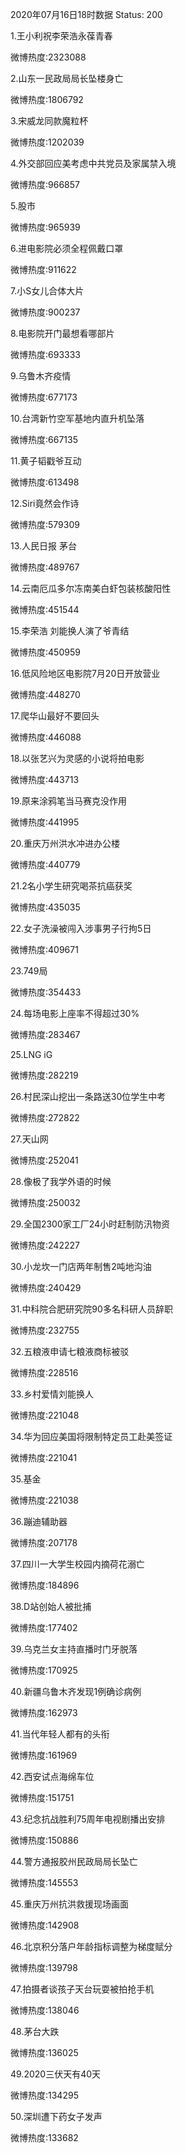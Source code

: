 2020年07月16日18时数据
Status: 200

1.王小利祝李荣浩永葆青春

微博热度:2323088

2.山东一民政局局长坠楼身亡

微博热度:1806792

3.宋威龙同款魔粒杯

微博热度:1202039

4.外交部回应美考虑中共党员及家属禁入境

微博热度:966857

5.股市

微博热度:965939

6.进电影院必须全程佩戴口罩

微博热度:911622

7.小S女儿合体大片

微博热度:900237

8.电影院开门最想看哪部片

微博热度:693333

9.乌鲁木齐疫情

微博热度:677173

10.台湾新竹空军基地内直升机坠落

微博热度:667135

11.黄子韬戳爷互动

微博热度:613498

12.Siri竟然会作诗

微博热度:579309

13.人民日报 茅台

微博热度:489767

14.云南厄瓜多尔冻南美白虾包装核酸阳性

微博热度:451544

15.李荣浩 刘能换人演了爷青结

微博热度:450959

16.低风险地区电影院7月20日开放营业

微博热度:448270

17.爬华山最好不要回头

微博热度:446088

18.以张艺兴为灵感的小说将拍电影

微博热度:443713

19.原来涂鸦笔当马赛克没作用

微博热度:441995

20.重庆万州洪水冲进办公楼

微博热度:440779

21.2名小学生研究喝茶抗癌获奖

微博热度:435035

22.女子洗澡被闯入涉事男子行拘5日

微博热度:409671

23.749局

微博热度:354433

24.每场电影上座率不得超过30%

微博热度:283467

25.LNG iG

微博热度:282219

26.村民深山挖出一条路送30位学生中考

微博热度:272822

27.天山网

微博热度:252041

28.像极了我学外语的时候

微博热度:250032

29.全国2300家工厂24小时赶制防汛物资

微博热度:242227

30.小龙坎一门店两年制售2吨地沟油

微博热度:240429

31.中科院合肥研究院90多名科研人员辞职

微博热度:232755

32.五粮液申请七粮液商标被驳

微博热度:228516

33.乡村爱情刘能换人

微博热度:221048

34.华为回应美国将限制特定员工赴美签证

微博热度:221041

35.基金

微博热度:221038

36.蹦迪辅助器

微博热度:207178

37.四川一大学生校园内摘荷花溺亡

微博热度:184896

38.D站创始人被批捕

微博热度:177402

39.乌克兰女主持直播时门牙脱落

微博热度:170925

40.新疆乌鲁木齐发现1例确诊病例

微博热度:162973

41.当代年轻人都有的头衔

微博热度:161969

42.西安试点海绵车位

微博热度:151751

43.纪念抗战胜利75周年电视剧播出安排

微博热度:150886

44.警方通报胶州民政局局长坠亡

微博热度:145553

45.重庆万州抗洪救援现场画面

微博热度:142908

46.北京积分落户年龄指标调整为梯度赋分

微博热度:139798

47.拍摄者谈孩子天台玩耍被拍抢手机

微博热度:138046

48.茅台大跌

微博热度:136025

49.2020三伏天有40天

微博热度:134295

50.深圳遭下药女子发声

微博热度:133682

